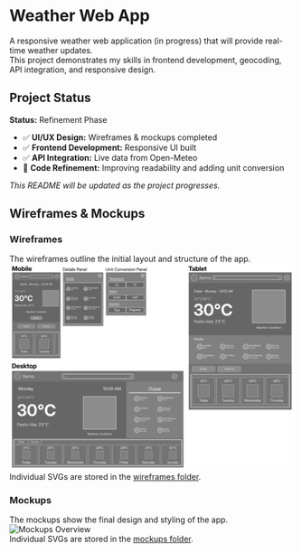 # Weather Web App

A responsive weather web application (in progress) that will provide real-time weather updates.  
This project demonstrates my skills in frontend development, geocoding, API integration, and responsive design.

## Project Status

**Status:** Refinement Phase

- ✅ **UI/UX Design:** Wireframes & mockups completed
- ✅ **Frontend Development:** Responsive UI built
- ✅ **API Integration:** Live data from Open-Meteo
- 🔄 **Code Refinement:** Improving readability and adding unit conversion

_This README will be updated as the project progresses._

## Wireframes & Mockups

### Wireframes

The wireframes outline the initial layout and structure of the app.  
![Wireframes Overview](./src/assets/wireframes-overview.png)  
Individual SVGs are stored in the [wireframes folder](./src/assets/wireframes/).

### Mockups

The mockups show the final design and styling of the app.  
![Mockups Overview](./src/assets/mockups-overview.png)  
Individual SVGs are stored in the [mockups folder](./src/assets/mockups/).
